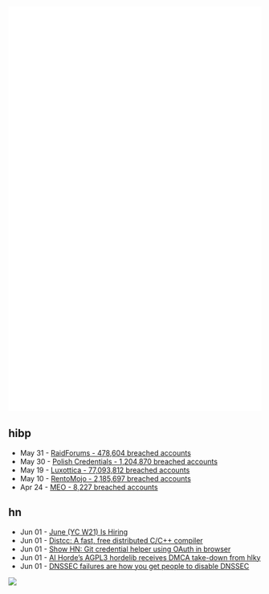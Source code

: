 ![Metrics](https://raw.githubusercontent.com/phixion/phixion/master/metrics.svg)

## hibp

<!--
for https://github.com/phixion/phixion/blob/main/.github/workflows/feeds.yml
-->
<!--START_SECTION:haveibeenpwnd-->
- May 31 - [RaidForums - 478,604 breached accounts](https://haveibeenpwned.com/PwnedWebsites#RaidForums)
- May 30 - [Polish Credentials - 1,204,870 breached accounts](https://haveibeenpwned.com/PwnedWebsites#PolishCredentials)
- May 19 - [Luxottica - 77,093,812 breached accounts](https://haveibeenpwned.com/PwnedWebsites#Luxottica)
- May 10 - [RentoMojo - 2,185,697 breached accounts](https://haveibeenpwned.com/PwnedWebsites#RentoMojo)
- Apr 24 - [MEO - 8,227 breached accounts](https://haveibeenpwned.com/PwnedWebsites#MEO)
<!--END_SECTION:haveibeenpwnd-->

## hn

<!--
for https://github.com/phixion/phixion/blob/main/.github/workflows/feeds.yml
-->
<!--START_SECTION:hn-->
- Jun 01 - [June (YC W21) Is Hiring](https://www.ycombinator.com/companies/june/jobs/SHd7fFLYG-product-engineer-3)
- Jun 01 - [Distcc: A fast, free distributed C&#x2F;C++ compiler](https://www.distcc.org/)
- Jun 01 - [Show HN: Git credential helper using OAuth in browser](https://github.com/hickford/git-credential-oauth)
- Jun 01 - [AI Horde’s AGPL3 hordelib receives DMCA take-down from hlky](https://dbzer0.com/blog/ai-hordes-agpl3-hordelib-receives-dmca-take-down-from-hlky/)
- Jun 01 - [DNSSEC failures are how you get people to disable DNSSEC](https://utcc.utoronto.ca/~cks/space/blog/tech/DNSSECFailureDrivesDisablement)
<!--END_SECTION:hn-->

<!--
for https://yhype.me
-->
![](https://hit.yhype.me/github/profile?user_id=13013670)
